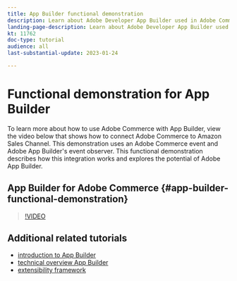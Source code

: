 ```yaml
---
title: App Builder functional demonstration
description: Learn about Adobe Developer App Builder used in Adobe Commerce with a technical demonstration
landing-page-description: Learn about Adobe Developer App Builder used in Adobe Commerce with a technical demonstration
kt: 11762
doc-type: tutorial
audience: all
last-substantial-update: 2023-01-24

---
```


# Functional demonstration for App Builder

To learn more about how to use Adobe Commerce with App Builder, view the video below that shows how to connect Adobe Commerce to Amazon Sales Channel. This demonstration uses an Adobe Commerce event and Adobe App Builder's event observer. This functional demonstration describes how this integration works and explores the potential of Adobe App Builder.

## App Builder for Adobe Commerce {#app-builder-functional-demonstration}

>[!VIDEO](https://video.tv.adobe.com/v/3413502)


## Additional related tutorials

- [introduction to App Builder](../app-builder/introduction-to-app-builder.md)
- [technical overview App Builder](../app-builder/app-builder-technical-overview.md)
- [extensibility framework](../app-builder/extensibility-framework-commerce-eventing.md)